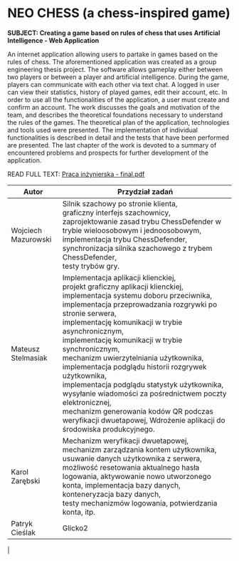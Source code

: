 # NEO CHESS (a chess-inspired game)
**SUBJECT: Creating a game based on rules of chess that uses Artificial Intelligence - Web Application**

An internet application allowing users to partake in games based on the rules of chess. The aforementioned application was created as a group engineering thesis project. The software allows gameplay either between two players or between a player and artificial intelligence. During the game, players can communicate with each other via text chat. A logged in user can view their statistics, history of played games, edit their account, etc. In order to use all the functionalities of the application, a user must create and confirm an account.
The work discusses the goals and motivation of the team, and describes the theoretical foundations necessary to understand the rules of the games. The theoretical plan of the application, technologies and tools used were presented. The implementation of individual functionalities is described in detail and the tests that have been performed are presented. The last chapter of the work is devoted to a summary of encountered problems and prospects for further development of the application.

READ FULL TEXT: [Praca inżynierska - final.pdf](https://github.com/mateusz-stelmasiak/Engineering-Thesis-Code/files/12588640/Praca.inzynierska.-.final.pdf)


| Autor               | Przydział zadań                                                                                                                                                                                                                                                                                                                                                                                                                                               |
| ------------------- | ------------------------------------------------------------------------------------------------------------------------------------------------------------------------------------------------------------------------------------------------------------------------------------------------------------------------------------------------------------------------------------------------------------------------------------------------------------- |
| Wojciech Mazurowski | Silnik szachowy po stronie klienta,<br>graficzny interfejs szachownicy,<br>zaprojektowanie zasad trybu ChessDefender w trybie wieloosobowym i jednoosobowym,<br>implementacja trybu ChessDefender,<br>synchronizacja silnika szachowego z trybem ChessDefender,<br>testy trybów gry.                                                                                                                                                                          |
| Mateusz Stelmasiak  | Implementacja aplikacji klienckiej,<br>projekt graficzny aplikacji klienckiej,<br>implementacja systemu doboru przeciwnika,<br>implementacja przeprowadzania rozgrywki po stronie serwera,<br>implementację komunikacji w trybie asynchronicznym,<br>implementację komunikacji w trybie synchronicznym,<br>mechanizm uwierzytelniania użytkownika,<br>implementacja podglądu historii rozgrywek użytkownika,<br>implementacja podglądu statystyk użytkownika, <br>wysyłanie wiadomości za pośrednictwem poczty elektronicznej,<br>mechanizm generowania kodów QR podczas weryfikacji dwuetapowej, Wdrożenie aplikacji do środowiska produkcyjnego. |
| Karol Zarębski      | Mechanizm weryfikacji dwuetapowej, mechanizm zarządzania kontem użytkownika, usuwanie danych użytkownika z serwera, możliwość resetowania aktualnego hasła logowania, aktywowanie nowo utworzonego konta, implementacja bazy danych, konteneryzacja bazy danych,<br>testy mechanizmów logowania, potwierdzania konta, itp.                                                                                                                                    |
| Patryk Cieślak      | Glicko2                                                                                                                                                                                                                                                                   |
|
